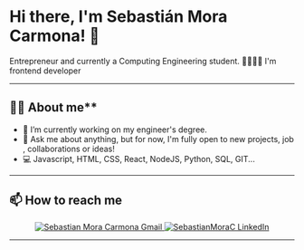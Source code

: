 <!-- markdownlint-disable MD033 MD042-->

# Hi there, I'm **Sebastián Mora Carmona**! 👋

Entrepreneur and currently a Computing Engineering student. 👨🏼‍💻🚀 I'm frontend developer 

---

## 🧑🏻 About me**

- 🔭 I’m currently working on my engineer's degree.
- 💬 Ask me about anything, but for now, I'm fully open to new projects, job , collaborations or ideas!
- 💻 Javascript, HTML, CSS, React, NodeJS, Python, SQL, GIT...
---
## **📫 How to reach me**

<div align="center" style="text-align:center">
    <a href="mailto:moracarmonasebastian2@gmail.com">
        <img src="https://img.shields.io/badge/-Gmail-EA4335?style=for-the-badge&logo=Gmail&logoColor=white"
            alt="Sebastian Mora Carmona Gmail">
    </a>
    <a href="https://www.linkedin.com/in/sebastianmorac/" target="_blank">
        <img src="https://img.shields.io/badge/LinkedIn-0A66C2?style=for-the-badge&logo=linkedin&logoColor=white"
            alt="SebastianMoraC LinkedIn">
    </a>

</div>

---
